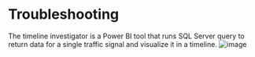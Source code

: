 # Troubleshooting
The timeline investigator is a Power BI tool that runs SQL Server query to return data for a single traffic signal and visualize it in a timeline.
![image](https://user-images.githubusercontent.com/78877621/222298855-2bd8d521-058d-4a94-8c7e-648060be231e.png)
